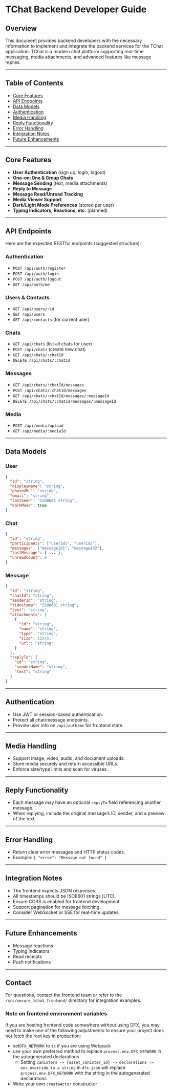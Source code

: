 # TChat Backend Developer Guide

## Overview

This document provides backend developers with the necessary information to implement and integrate the backend services for the TChat application. TChat is a modern chat platform supporting real-time messaging, media attachments, and advanced features like message replies.

---

## Table of Contents

- [Core Features](#core-features)
- [API Endpoints](#api-endpoints)
- [Data Models](#data-models)
- [Authentication](#authentication)
- [Media Handling](#media-handling)
- [Reply Functionality](#reply-functionality)
- [Error Handling](#error-handling)
- [Integration Notes](#integration-notes)
- [Future Enhancements](#future-enhancements)

---

## Core Features

- **User Authentication** (sign up, login, logout)
- **One-on-One & Group Chats**
- **Message Sending** (text, media attachments)
- **Reply to Message**
- **Message Read/Unread Tracking**
- **Media Viewer Support**
- **Dark/Light Mode Preferences** (stored per user)
- **Typing Indicators, Reactions, etc.** (planned)

---

## API Endpoints

Here are the expected RESTful endpoints (suggested structure):

### Authentication

- `POST /api/auth/register`
- `POST /api/auth/login`
- `POST /api/auth/logout`
- `GET /api/auth/me`

### Users & Contacts

- `GET /api/users/:id`
- `GET /api/users`
- `GET /api/contacts` (for current user)

### Chats

- `GET /api/chats` (list all chats for user)
- `POST /api/chats` (create new chat)
- `GET /api/chats/:chatId`
- `DELETE /api/chats/:chatId`

### Messages

- `GET /api/chats/:chatId/messages`
- `POST /api/chats/:chatId/messages`
- `GET /api/chats/:chatId/messages/:messageId`
- `DELETE /api/chats/:chatId/messages/:messageId`

### Media

- `POST /api/media/upload`
- `GET /api/media/:mediaId`

---

## Data Models

### User

```json
{
  "id": "string",
  "displayName": "string",
  "photoURL": "string",
  "email": "string",
  "lastSeen": "ISO8601 string",
  "darkMode": true
}
```

### Chat

```json
{
  "id": "string",
  "participants": ["userId1", "userId2"],
  "messages": ["messageId1", "messageId2"],
  "lastMessage": { ... },
  "unreadCount": 0
}
```

### Message

```json
{
  "id": "string",
  "chatId": "string",
  "senderId": "string",
  "timestamp": "ISO8601 string",
  "text": "string",
  "attachments": [
    {
      "id": "string",
      "name": "string",
      "type": "string",
      "size": 12345,
      "url": "string"
    }
  ],
  "replyTo": {
    "id": "string",
    "senderName": "string",
    "text": "string"
  }
}
```

---

## Authentication

- Use JWT or session-based authentication.
- Protect all chat/message endpoints.
- Provide user info on `/api/auth/me` for frontend state.

---

## Media Handling

- Support image, video, audio, and document uploads.
- Store media securely and return accessible URLs.
- Enforce size/type limits and scan for viruses.

---

## Reply Functionality

- Each message may have an optional `replyTo` field referencing another message.
- When replying, include the original message’s ID, sender, and a preview of the text.

---

## Error Handling

- Return clear error messages and HTTP status codes.
- Example: `{ "error": "Message not found" }`

---

## Integration Notes

- The frontend expects JSON responses.
- All timestamps should be ISO8601 strings (UTC).
- Ensure CORS is enabled for frontend development.
- Support pagination for message fetching.
- Consider WebSocket or SSE for real-time updates.

---

## Future Enhancements

- Message reactions
- Typing indicators
- Read receipts
- Push notifications

---

## Contact

For questions, contact the frontend team or refer to the `/src/secure_tchat_frontend/` directory for integration examples.

### Note on frontend environment variables

If you are hosting frontend code somewhere without using DFX, you may need to make one of the following adjustments to ensure your project does not fetch the root key in production:

- set`DFX_NETWORK` to `ic` if you are using Webpack
- use your own preferred method to replace `process.env.DFX_NETWORK` in the autogenerated declarations
  - Setting `canisters -> {asset_canister_id} -> declarations -> env_override to a string` in `dfx.json` will replace `process.env.DFX_NETWORK` with the string in the autogenerated declarations
- Write your own `createActor` constructor  